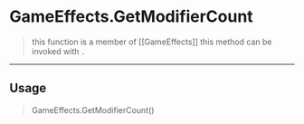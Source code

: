 # GameEffects.GetModifierCount
> this function is a member of [[GameEffects]]
> this method can be invoked with `.`
-----
## Usage
> GameEffects.GetModifierCount()
